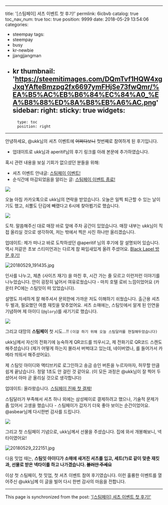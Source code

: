 
---
title: '[스팀페이] 셔츠 이벤트 첫 후기!'
permlink: 6icbvb
catalog: true
toc_nav_num: true
toc: true
position: 9999
date: 2018-05-29 13:54:06
categories:
- steempay
tags:
- steempay
- busy
- kr-newbie
- jjangjjangman
- kr
thumbnail: 'https://steemitimages.com/DQmTvf1HQW4xgJxqYAfteBmzpg2fx6697ymFHjSe73fwQmr/%EA%B5%AC%EB%B6%84%EC%84%A0_%EA%B8%88%ED%8A%B8%EB%A6%AC.png'
sidebar:
    right:
        sticky: true
widgets:
    -
        type: toc
        position: right
---


안녕하세요,  @ukk님의 셔츠 이벤트에 ~~어쩌다보니~~ 첫번째로 참여하게 된 후기입니다. 
* 업데이트로 ukk님과 aperitif님의 후기 링크를 아래 본문에 추가하였습니다.


혹시 관련 내용을 보실 기회가 없으셨던 분들을 위해:

* 셔츠 이벤트 안내글: [스팀페이 이벤트!](https://steemit.com/busy/@ukk/5coe7c)
* 순식간에 마감되었음을 알리는 글: [스팀페이 이벤트 종료!](https://steemit.com/busy/@ukk/5gykvn)

![](https://steemitimages.com/DQmTvf1HQW4xgJxqYAfteBmzpg2fx6697ymFHjSe73fwQmr/%EA%B5%AC%EB%B6%84%EC%84%A0_%EA%B8%88%ED%8A%B8%EB%A6%AC.png)

오늘 아침 카카오톡으로 ukk님의 연락을 받았습니다. 오늘은 일찍 퇴근할 수 있는 날이기도 했고, 쇠뿔도 단김에 빼랬다고 6시에 찾아뵙기로 했습니다.


![](https://steemitimages.com/DQmdGYCHscXzHtcKsc2RiC4HrWNRoQpCTrnLTGdTTWL8dTF/%EA%B5%AC%EB%B6%84%EC%84%A0_%EB%B0%9C%EC%9E%90%EC%9A%B1.png)

도착. 말씀해주신 대로 매장 바로 앞에 주차 공간이 있었습니다. 매장 내부는 ukk님이 직접 올리실 것으로 생각하여, 저는 밖에서 찍은 사진 하나만 올리겠습니다.

업데이트: 제가 떠나고 바로 도착하셨던  @aperitif 님의 후기에 잘 설명되어 있습니다. 역시 저같은 초보 스티미언과는 다르게 참 짜임새있게 올려 주셨어요. [Black Lapel 방문 후기!](https://steemit.com/steempay/@aperitif/steempay-black-lapel-feat-ukk)


![20180529_191435.jpg](https://cdn.steemitimages.com/DQmbcfGThALFogvrUfPCmg2sSMrLPvyazL5bnfVPUyeEmqr/20180529_191435.jpg)

인사를 나누고, 체촌 (사이즈 재기) 을 마친 후,  시간 가는 줄 모르고 이런저런 이야기를 나누었습니다. 안이 굉장히 넓어서 여유로웠습니다 - 마치 호텔 로비 느낌이었어요 (카운터 PC에는 스팀잇이 떠 있었습니다).

설명도 자세하게 잘 해주셔서 문외한에 가까운 저도 이해하기 쉬웠습니다. 출근용 셔츠 두 벌과, 필요했던 여름 재킷을 맞추었어요. 셔츠 소매에는, 스팀잇에서 알게 된 인연을 기념하며 제 아이디 (`@glory`)를 새기기로 했습니다.

![](https://steemitimages.com/DQmTvf1HQW4xgJxqYAfteBmzpg2fx6697ymFHjSe73fwQmr/%EA%B5%AC%EB%B6%84%EC%84%A0_%EA%B8%88%ED%8A%B8%EB%A6%AC.png)

그리고 대망의 **스팀페이** 첫 시도...!! `(이걸 하기 위해 오늘 스팀달러를 현질해두었습니다)`

ukk님께서 자신의 전화기에 능숙하게 QR코드를 띄우시고, 제 전화기로 QR코드 스캔도 해주셨습니다 (제가 어떻게 하는지 몰라서 버벅대고 있는데, 네이버였나, 를 들어가서 카메라 띄워서 해주셨어요). 

제 스팀잇 아이디와 액티브키로 로그인하고 송금 승인 버튼을 누르자마자, 허무할 만큼 쉽게 끝났습니다. 정말 1초도 안 걸린 것 같아요. (이 모든 과정은  @ukk님이 잘 찍어 두셨어서 아마 곧 올리실 것으로 생각합니다)

업데이트: 올라왔습니다. [스팀페이 진짜 첫 결제!](
https://steemit.com/busy/@ukk/3tvdu9)


스팀달러가 부족해서 셔츠 하나 외에는 삼성페이로 결제하려고 했으나, 기술적 문제가 좀 있어서 고생을 했습니다 - 스팀페이가 갑자기 더욱 좋아 보이는 순간이었어요. @asbear님께 다시한번 감사를 드립니다.

![](https://steemitimages.com/DQmTvf1HQW4xgJxqYAfteBmzpg2fx6697ymFHjSe73fwQmr/%EA%B5%AC%EB%B6%84%EC%84%A0_%EA%B8%88%ED%8A%B8%EB%A6%AC.png)

그리고 첫 스팀페이 기념으로, ukk님께서 선물을 주셨습니다. 집에 와서 개봉해보니, 넥타이였어요! 

![20180529_222151.jpg](https://cdn.steemitimages.com/DQmUoS2EtTFUbyjXdptcPpFWqkoNHDYnZF8CrfWf5xZtyqK/20180529_222151.jpg)

다음 밋업 때는, **스팀잇 아이디가 소매에 새겨진 셔츠를 입고, 세트(?)로 같이 맞춘 재킷과, 선물로 받은 넥타이를 하고 나가겠습니다. ~~불러만 주세요~~**

이상 첫 스팀페이, 첫 밋업, 첫 셔츠 이벤트 참여 후기였습니다. 이런 훌륭한 이벤트를 열어주신 @ukk님께 이 글을 빌어 다시 한번 감사의 마음을 전합니다.

- - -

This page is synchronized from the post: ['[스팀페이] 셔츠 이벤트 첫 후기!'](https://steemit.com/@glory7/6icbvb)
